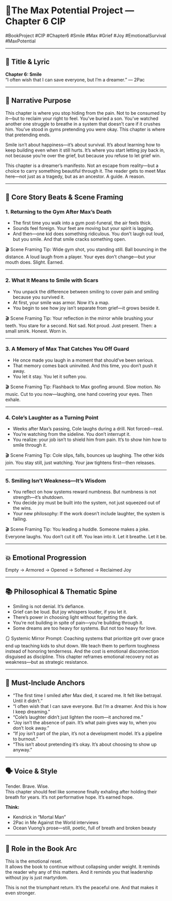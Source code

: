 # 📘The Max Potential Project — Chapter 6 CIP

#BookProject #CIP #Chapter6 #Smile #Max #Grief #Joy #EmotionalSurvival #MaxPotential

---

## 🎵 Title & Lyric
**Chapter 6: Smile**  
“I often wish that I can save everyone, but I’m a dreamer.” — 2Pac

---

## 🎯 Narrative Purpose

This chapter is where you stop hiding from the pain. Not to be consumed by it—but to reclaim your right to feel. You’ve buried a son. You’ve watched another one struggle to breathe in a system that doesn’t care if it crushes him. You’ve stood in gyms pretending you were okay. This chapter is where that pretending ends.

Smile isn’t about happiness—it’s about survival. It’s about learning how to keep building even when it still hurts. It’s where you start letting joy back in, not because you’re over the grief, but because you refuse to let grief win.

This chapter is a dreamer’s manifesto. Not an escape from reality—but a choice to carry something beautiful through it. The reader gets to meet Max here—not just as a tragedy, but as an ancestor. A guide. A reason.

---

## 🔑 Core Story Beats & Scene Framing

### 1. Returning to the Gym After Max’s Death
- The first time you walk into a gym post-funeral, the air feels thick.
- Sounds feel foreign. Your feet are moving but your spirit is lagging.
- And then—one kid does something ridiculous. You don’t laugh out loud, but you smile. And that smile cracks something open.

🎬 Scene Framing Tip:
Wide gym shot, you standing still. Ball bouncing in the distance. A loud laugh from a player. Your eyes don’t change—but your mouth does. Slight. Earned.

---

### 2. What It Means to Smile with Scars
- You unpack the difference between smiling to cover pain and smiling because you survived it.
- At first, your smile was armor. Now it’s a map.
- You begin to see how joy isn’t separate from grief—it grows beside it.

🎬 Scene Framing Tip:
Your reflection in the mirror while brushing your teeth. You stare for a second. Not sad. Not proud. Just present. Then: a small smirk. Honest. Worn in.

---

### 3. A Memory of Max That Catches You Off Guard
- He once made you laugh in a moment that should’ve been serious.
- That memory comes back uninvited. And this time, you don’t push it away.
- You let it stay. You let it soften you.

🎬 Scene Framing Tip:
Flashback to Max goofing around. Slow motion. No music. Cut to you now—laughing, one hand covering your eyes. Then exhale.

---

### 4. Cole’s Laughter as a Turning Point
- Weeks after Max’s passing, Cole laughs during a drill. Not forced—real.
- You’re watching from the sideline. You don’t interrupt it.
- You realize: your job isn’t to shield him from pain. It’s to show him how to smile through it.

🎬 Scene Framing Tip:
Cole slips, falls, bounces up laughing. The other kids join. You stay still, just watching. Your jaw tightens first—then releases.

---

### 5. Smiling Isn’t Weakness—It’s Wisdom
- You reflect on how systems reward numbness. But numbness is not strength—it’s shutdown.
- You decide joy must be built into the system, not just squeezed out of the wins.
- Your new philosophy: If the work doesn’t include laughter, the system is failing.

🎬 Scene Framing Tip:
You leading a huddle. Someone makes a joke. Everyone laughs. You don’t cut it off. You lean into it. Let it breathe. Let it be.

---

## 💥 Emotional Progression

Empty → Armored → Opened → Softened → Reclaimed Joy

---

## 📚 Philosophical & Thematic Spine

- Smiling is not denial. It’s defiance.
- Grief can be loud. But joy whispers louder, if you let it.
- There’s power in choosing light without forgetting the dark.
- You’re not building in spite of pain—you’re building through it.
- Some dreams are too heavy for systems. But not too heavy for love.

🪞 Systemic Mirror Prompt:
Coaching systems that prioritize grit over grace end up teaching kids to shut down. We teach them to perform toughness instead of honoring tenderness. And the cost is emotional disconnection disguised as discipline. This chapter reframes emotional recovery not as weakness—but as strategic resistance.

---

## 📌 Must-Include Anchors

- “The first time I smiled after Max died, it scared me. It felt like betrayal. Until it didn’t.”
- “I often wish that I can save everyone. But I’m a dreamer. And this is how I keep dreaming.”
- “Cole’s laughter didn’t just lighten the room—it anchored me.”
- “Joy isn’t the absence of pain. It’s what pain gives way to, when you don’t look away.”
- “If joy isn’t part of the plan, it’s not a development model. It’s a pipeline to burnout.”
- “This isn’t about pretending it’s okay. It’s about choosing to show up anyway.”

---

## 🗣 Voice & Style

Tender. Brave. Wise.  
This chapter should feel like someone finally exhaling after holding their breath for years. It’s not performative hope. It’s earned hope.

**Think:**
- Kendrick in “Mortal Man”
- 2Pac in Me Against the World interviews
- Ocean Vuong’s prose—still, poetic, full of breath and broken beauty

---

## 🧩 Role in the Book Arc

This is the emotional reset.  
It allows the book to continue without collapsing under weight. It reminds the reader why any of this matters. And it reminds you that leadership without joy is just martyrdom.

This is not the triumphant return. It’s the peaceful one. And that makes it even stronger.